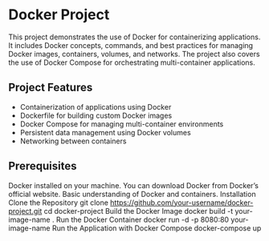 # Docker Project
This project demonstrates the use of Docker for containerizing applications.
It includes Docker concepts, commands, and best practices for managing Docker images, containers, volumes, and networks. 
The project also covers the use of Docker Compose for orchestrating multi-container applications.

## Project Features
- Containerization of applications using Docker
- Dockerfile for building custom Docker images
- Docker Compose for managing multi-container environments
- Persistent data management using Docker volumes
- Networking between containers
## Prerequisites
Docker installed on your machine. You can download Docker from Docker’s official website.
Basic understanding of Docker and containers.
Installation
Clone the Repository
git clone https://github.com/your-username/docker-project.git
cd docker-project
Build the Docker Image
docker build -t your-image-name .
Run the Docker Container
docker run -d -p 8080:80 your-image-name
Run the Application with Docker Compose
docker-compose up
